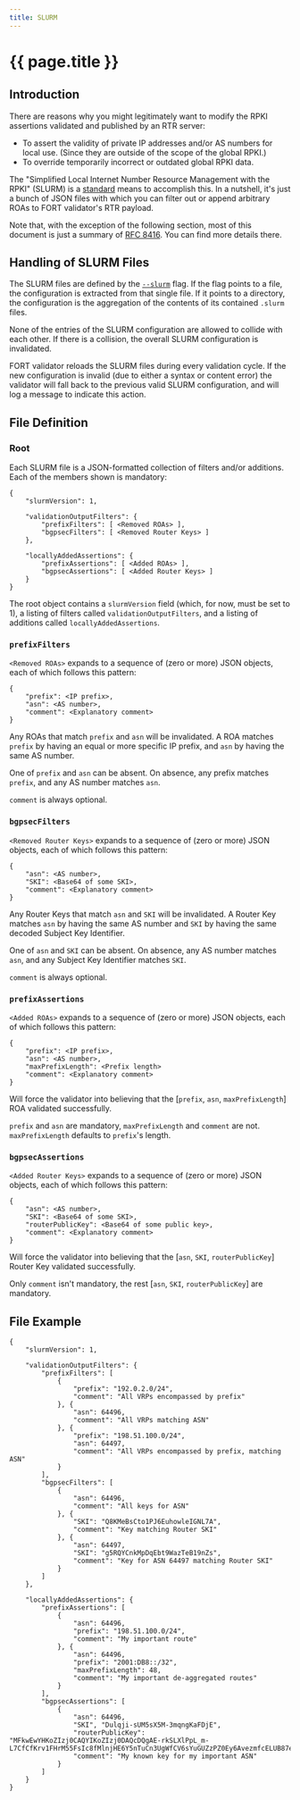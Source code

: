 ```yaml
---
title: SLURM
---
```


# {{ page.title }} 

## Introduction

There are reasons why you might legitimately want to modify the RPKI assertions validated and published by an RTR server:

- To assert the validity of private IP addresses and/or AS numbers for local use. (Since they are outside of the scope of the global RPKI.)
- To override temporarily incorrect or outdated global RPKI data.

The "Simplified Local Internet Number Resource Management with the RPKI" (SLURM) is a [standard](https://tools.ietf.org/html/rfc8416) means to accomplish this. In a nutshell, it's just a bunch of JSON files with which you can filter out or append arbitrary ROAs to FORT validator's RTR payload.

Note that, with the exception of the following section, most of this document is just a summary of [RFC 8416](https://tools.ietf.org/html/rfc8416). You can find more details there.

## Handling of SLURM Files

The SLURM files are defined by the [`--slurm`](usage.html#--slurm) flag. If the flag points to a file, the configuration is extracted from that single file. If it points to a directory, the configuration is the aggregation of the contents of its contained `.slurm` files.

None of the entries of the SLURM configuration are allowed to collide with each other. If there is a collision, the overall SLURM configuration is invalidated.

FORT validator reloads the SLURM files during every validation cycle. If the new configuration is invalid (due to either a syntax or content error) the validator will fall back to the previous valid SLURM configuration, and will log a message to indicate this action.

## File Definition

### Root

Each SLURM file is a JSON-formatted collection of filters and/or additions. Each of the members shown is mandatory:

```
{
	"slurmVersion": 1,

	"validationOutputFilters": {
		"prefixFilters": [ <Removed ROAs> ],
		"bgpsecFilters": [ <Removed Router Keys> ]
	},

	"locallyAddedAssertions": {
		"prefixAssertions": [ <Added ROAs> ],
		"bgpsecAssertions": [ <Added Router Keys> ]
	}
}
```

The root object contains a `slurmVersion` field (which, for now, must be set to 1), a listing of filters called `validationOutputFilters`, and a listing of additions called `locallyAddedAssertions`.

### `prefixFilters`

`<Removed ROAs>` expands to a sequence of (zero or more) JSON objects, each of which follows this pattern:

```
{
	"prefix": <IP prefix>,
	"asn": <AS number>,
	"comment": <Explanatory comment>
}
```

Any ROAs that match `prefix` and `asn` will be invalidated. A ROA matches `prefix` by having an equal or more specific IP prefix, and `asn` by having the same AS number.

One of `prefix` and `asn` can be absent. On absence, any prefix matches `prefix`, and any AS number matches `asn`.

`comment` is always optional.

### `bgpsecFilters`

`<Removed Router Keys>` expands to a sequence of (zero or more) JSON objects, each of which follows this pattern:

```
{
	"asn": <AS number>,
	"SKI": <Base64 of some SKI>,
	"comment": <Explanatory comment>
}
```

Any Router Keys that match `asn` and `SKI` will be invalidated. A Router Key matches `asn` by having the same AS number and `SKI` by having the same decoded Subject Key Identifier.

One of `asn` and `SKI` can be absent. On absence, any AS number matches `asn`, and any Subject Key Identifier matches `SKI`.

`comment` is always optional.

### `prefixAssertions`

`<Added ROAs>` expands to a sequence of (zero or more) JSON objects, each of which follows this pattern:

```
{
	"prefix": <IP prefix>,
	"asn": <AS number>,
	"maxPrefixLength": <Prefix length>
	"comment": <Explanatory comment>
}
```

Will force the validator into believing that the [`prefix`, `asn`, `maxPrefixLength`] ROA validated successfully.

`prefix` and `asn` are mandatory, `maxPrefixLength` and `comment` are not. `maxPrefixLength` defaults to `prefix`'s length.

### `bgpsecAssertions`

`<Added Router Keys>` expands to a sequence of (zero or more) JSON objects, each of which follows this pattern:

```
{
	"asn": <AS number>,
	"SKI": <Base64 of some SKI>,
	"routerPublicKey": <Base64 of some public key>,
	"comment": <Explanatory comment>
}
```

Will force the validator into believing that the [`asn`, `SKI`, `routerPublicKey`] Router Key validated successfully.

Only `comment` isn't mandatory, the rest [`asn`, `SKI`, `routerPublicKey`] are mandatory.

## File Example

```
{
	"slurmVersion": 1,

	"validationOutputFilters": {
		"prefixFilters": [
			{
				"prefix": "192.0.2.0/24",
				"comment": "All VRPs encompassed by prefix"
			}, {
				"asn": 64496,
				"comment": "All VRPs matching ASN"
			}, {
				"prefix": "198.51.100.0/24",
				"asn": 64497,
				"comment": "All VRPs encompassed by prefix, matching ASN"
			}
		],
		"bgpsecFilters": [
			{
				"asn": 64496,
				"comment": "All keys for ASN"
			}, {
				"SKI": "Q8KMeBsCto1PJ6EuhowleIGNL7A",
				"comment": "Key matching Router SKI"
			}, {
				"asn": 64497,
				"SKI": "g5RQYCnkMpDqEbt9WazTeB19nZs",
				"comment": "Key for ASN 64497 matching Router SKI"
			}
		]
	},

	"locallyAddedAssertions": {
		"prefixAssertions": [
			{
				"asn": 64496,
				"prefix": "198.51.100.0/24",
				"comment": "My important route"
			}, {
				"asn": 64496,
				"prefix": "2001:DB8::/32",
				"maxPrefixLength": 48,
				"comment": "My important de-aggregated routes"
			}
		],
		"bgpsecAssertions": [
			{
				"asn": 64496,
				"SKI", "Dulqji-sUM5sX5M-3mqngKaFDjE",
				"routerPublicKey": "MFkwEwYHKoZIzj0CAQYIKoZIzj0DAQcDQgAE-rkSLXlPpL_m-L7CfCfKrv1FHrM55FsIc8fMlnjHE6Y5nTuCn3UgWfCV6sYuGUZzPZ0Ey6AvezmfcELUB87eBA",
				"comment": "My known key for my important ASN"
			}
		]
	}
}
```
